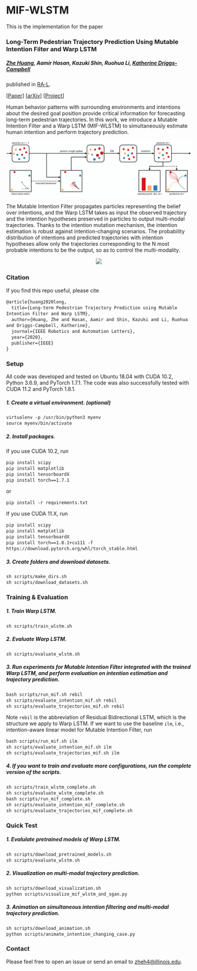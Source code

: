# MIF-WLSTM
This is the implementation for the paper

### Long-Term Pedestrian Trajectory Prediction Using Mutable Intention Filter and Warp LSTM

##### [Zhe Huang](https://tedhuang96.github.io/), Aamir Hasan, Kazuki Shin, Ruohua Li, [Katherine Driggs-Campbell](https://krdc.web.illinois.edu/)

published in [RA-L](https://www.ieee-ras.org/publications/ra-l/special-issues/cfp-special-long-term-human-motion-prediction).

[[Paper](https://ieeexplore.ieee.org/abstract/document/9309334?casa_token=0zMcQjvmaxIAAAAA:nBXBLhZ1X31NUuLhcHa_YD3BpjTdmwfq46oPPut-2eBYtG3t4xODJvVPgX0Hgk8dsfkQgtETHsQ)] [[arXiv](https://arxiv.org/abs/2007.00113)] [[Project](https://sites.google.com/view/mif-wlstm)]

Human behavior patterns with surrounding environments and intentions about the desired goal position provide critical information for forecasting long-term pedestrian trajectories. In this work, we introduce a Mutable Intention Filter and a Warp LSTM (MIF-WLSTM) to simultaneously estimate human intention and perform  trajectory prediction. 

<div align='center'>
  <img src='images/framework.png' width='1000px'>
</div>

The Mutable Intention Filter propagates particles representing the belief over intentions, and the Warp LSTM takes as input the observed trajectory and the intention hypotheses preserved in particles to output multi-modal trajectories. Thanks to the intention mutation mechanism, the intention estimation is robust against intention-changing scenarios. The probability distribution of intentions and predicted trajectories with intention hypotheses allow only the trajectories corresponding to the N most probable intentions to be the output, so as to control the multi-modality.

<div align='center'>
<img src="images/demo.gif"></img>
</div>

### Citation
If you find this repo useful, please cite
```
@article{huang2020long,
  title={Long-term Pedestrian Trajectory Prediction using Mutable Intention Filter and Warp LSTM},
  author={Huang, Zhe and Hasan, Aamir and Shin, Kazuki and Li, Ruohua and Driggs-Campbell, Katherine},
  journal={IEEE Robotics and Automation Letters},
  year={2020},
  publisher={IEEE}
}
```

### Setup
All code was developed and tested on Ubuntu 18.04 with CUDA 10.2, Python 3.6.9, and PyTorch 1.7.1. The code was also successfully tested with CUDA 11.2 and PyTorch 1.8.1. 
##### 1. Create a virtual environment. (optional)
```
virtualenv -p /usr/bin/python3 myenv
source myenv/bin/activate
```
##### 2. Install packages.
If you use CUDA 10.2, run
```
pip install scipy
pip install matplotlib
pip install tensorboardX
pip install torch==1.7.1
```
or
```
pip install -r requirements.txt
```
If you use CUDA 11.X, run
```
pip install scipy
pip install matplotlib
pip install tensorboardX
pip install torch==1.8.1+cu111 -f https://download.pytorch.org/whl/torch_stable.html
```
##### 3. Create folders and download datasets.
```
sh scripts/make_dirs.sh
sh scripts/download_datasets.sh
```
### Training & Evaluation
##### 1. Train Warp LSTM.
```
sh scripts/train_wlstm.sh
```
##### 2. Evaluate Warp LSTM.
```
sh scripts/evaluate_wlstm.sh
```
##### 3. Run experiments for Mutable Intention Filter integrated with the trained Warp LSTM, and perform evaluation on intention estimation and trajectory prediction.
```
bash scripts/run_mif.sh rebil
sh scripts/evaluate_intention_mif.sh rebil
sh scripts/evaluate_trajectories_mif.sh rebil
```
Note `rebil` is the abbreviation of Residual Bidirectional LSTM, which is the structure we apply to Warp LSTM. If we want to use the baseline `ilm`, i.e., intention-aware linear model for Mutable Intention Filter, run

```
bash scripts/run_mif.sh ilm
sh scripts/evaluate_intention_mif.sh ilm
sh scripts/evaluate_trajectories_mif.sh ilm
```
##### 4. If you want to train and evaluate more configurations, run the complete version of the scripts.
```
sh scripts/train_wlstm_complete.sh
sh scripts/evaluate_wlstm_complete.sh
bash scripts/run_mif_complete.sh
sh scripts/evaluate_intention_mif_complete.sh
sh scripts/evaluate_trajectories_mif_complete.sh
```

### Quick Test
##### 1. Evalulate pretrained models of Warp LSTM.
```
sh scripts/download_pretrained_models.sh
sh scripts/evaluate_wlstm.sh
```
##### 2. Visualization on multi-modal trajectory prediction.
```
sh scripts/download_visualization.sh
python scripts/visualize_mif_wlstm_and_sgan.py
```
##### 3. Animation on simultaneous intention filtering and multi-modal trajectory prediction.
```
sh scripts/download_animation.sh
python scripts/animate_intention_changing_case.py
```

### Contact
Please feel free to open an issue or send an email to zheh4@illinois.edu.

